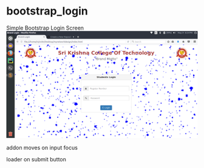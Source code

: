 # bootstrap_login
Simple Bootstrap Login Screen
![Screenshot](boot_login.png)

addon moves on input focus

loader on submit button

